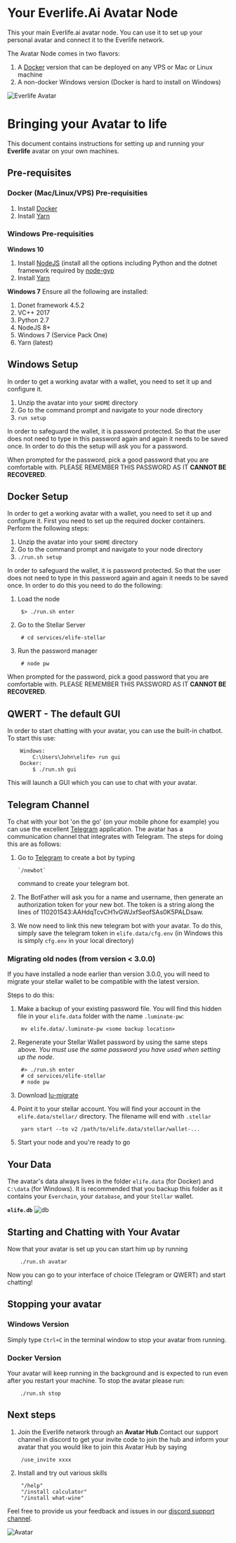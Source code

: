 # Your Everlife.Ai Avatar Node

This your main Everlife.ai avatar node. You can use it to set up your
personal avatar and connect it to the Everlife network.

The Avatar Node comes in two flavors:
1. A [Docker](https://www.docker.com/) version that can be deployed on
   any VPS or Mac or Linux machine
2. A non-docker Windows version (Docker is hard to install on Windows)


![Everlife Avatar](avatar_600x600.png)


# Bringing your Avatar to life

This document contains instructions for setting up and running your
**Everlife** avatar on your own machines.

## Pre-requisites

### Docker (Mac/Linux/VPS) Pre-requisities

1. Install [Docker](http://www.docker.com/)
2. Install [Yarn](https://yarnpkg.com/)

### Windows Pre-requisities

**Windows 10**
1. Install [NodeJS](https://nodejs.org/)
   (install all the options including Python and the dotnet framework
    required by [node-gyp](https://github.com/nodejs/node-gyp)
2. Install [Yarn](https://yarnpkg.com/)

**Windows 7**
Ensure all the following are installed:
1. Donet framework 4.5.2
2. VC++ 2017
3. Python 2.7
4. NodeJS 8+
5. Windows 7 (Service Pack One)
6. Yarn (latest)


## Windows Setup

In order to get a working avatar with a wallet, you need to set it up
and configure it.

1. Unzip the avatar into your `$HOME` directory
2. Go to the command prompt and navigate to your node directory
3. `run setup`

In order to safeguard the wallet, it is password protected. So that the
user does not need to type in this password again and again it needs to
be saved once. In order to do this the setup will ask you for a
password.

When prompted for the password, pick a good password that you are
comfortable with. PLEASE REMEMBER THIS PASSWORD AS IT **CANNOT BE
RECOVERED**.

## Docker Setup

In order to get a working avatar with a wallet, you need to set it up
and configure it. First you need to set up the required docker
containers. Perform the following steps:

1. Unzip the avatar into your `$HOME` directory
2. Go to the command prompt and navigate to your node directory
3. `./run.sh setup`

In order to safeguard the wallet, it is password protected. So that the
user does not need to type in this password again and again it needs to
be saved once. In order to do this you need to do the following:

1. Load the node

        $> ./run.sh enter

2. Go to the Stellar Server

        # cd services/elife-stellar

3. Run the password manager

        # node pw

When prompted for the password, pick a good password that you are
comfortable with. PLEASE REMEMBER THIS PASSWORD AS IT **CANNOT BE
RECOVERED**.


## QWERT - The default GUI

In order to start chatting with your avatar, you can use the built-in
chatbot. To start this use:

        Windows:
            C:\Users\John\elife> run gui
        Docker:
            $ ./run.sh gui

This will launch a GUI which you can use to chat with your avatar.


## Telegram Channel

To chat with your bot 'on the go' (on your mobile phone for example) you
can use the excellent [Telegram](the://telegram.org) application. The
avatar has a communication channel that integrates with Telegram. The
steps for doing this are as follows:

1. Go to [Telegram](https://telegram.me/botfather) to create a bot by
   typing

       `/newbot`

    command to create your telegram bot.

1. The BotFather will ask you for a name and username, then generate an
   authorization token for your new bot. The token is a string along the
   lines of 110201543:AAHdqTcvCH1vGWJxfSeofSAs0K5PALDsaw. 
1. We now need to link this new telegram bot with your avatar. To do
   this, simply save the telegram token in
   `elife.data/cfg.env` (in Windows this is simply `cfg.env` in your
    local directory)



### Migrating old nodes (from version < 3.0.0)
If you have installed a node earlier than version 3.0.0, you will need
to migrate your stellar wallet to be compatible with the latest version.

Steps to do this:

1. Make a backup of your existing password file. You will find this
   hidden file in your `elife.data` folder with the name `.luminate-pw`:

        mv elife.data/.luminate-pw <some backup location>

2. Regenerate your Stellar Wallet password by using the same steps
   above. *You must use the same password you have used when setting up
   the node*.

        #> ./run.sh enter
        # cd services/elife-stellar
        # node pw

3. Download
   [lu-migrate](https://github.com/theproductiveprogrammer/lu-migrate)
4. Point it to your stellar account. You will find your account in the
   `elife.data/stellar/` directory. The filename will end with
   `.stellar`

        yarn start --to v2 /path/to/elife.data/stellar/wallet-...

5. Start your node and you're ready to go


## Your Data

The avatar's data always lives in the folder `elife.data` (for Docker)
and `C:\data` (for Windows). It is recommended that you backup this
folder as it contains your `Everchain`, your `database`, and your
`Stellar` wallet.

**`elife.db`** ![db](db.png)



## Starting and Chatting with Your Avatar

Now that your avatar is set up you can start him up by running

        ./run.sh avatar


Now you can go to your interface of choice (Telegram or QWERT) and start
chatting!


## Stopping your avatar

### Windows Version
Simply type `Ctrl+C` in the terminal window to stop your avatar from
running.

### Docker Version
Your avatar will keep running in the background and is expected to run
even after you restart your machine. To stop the avatar please run:

        ./run.sh stop


## Next steps
1. Join the Everlife network through an **Avatar Hub**.Contact our
   support channel in discord to get your invite code to join the hub
   and inform your avatar that you would like to join this Avatar Hub by
   saying

        /use_invite xxxx

2. Install and try out various skills

        "/help"
        "/install calculator"
        "/install what-wine"


Feel free to provide us your feedback and issues in our [discord support
channel](https://discord.gg/TDyRSr4).

![Avatar](avatar_256x256.png)


